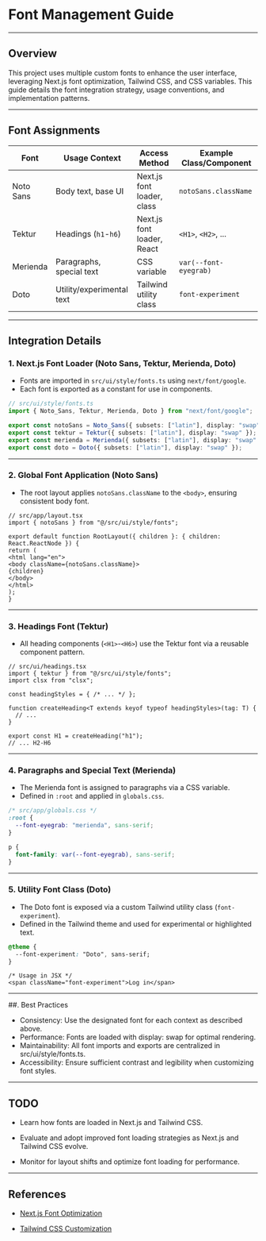 # Font Management Guide

---

## Overview

This project uses multiple custom fonts to enhance the user interface, leveraging Next.js font optimization, Tailwind CSS, and CSS variables. This guide details the font integration strategy, usage conventions, and implementation patterns.

---

## Font Assignments

| Font         | Usage Context                | Access Method                | Example Class/Component      |
|--------------|-----------------------------|------------------------------|------------------------------|
| Noto Sans    | Body text, base UI          | Next.js font loader, class   | `notoSans.className`         |
| Tektur       | Headings (`h1`-`h6`)        | Next.js font loader, React   | `<H1>`, `<H2>`, ...          |
| Merienda     | Paragraphs, special text    | CSS variable                 | `var(--font-eyegrab)`        |
| Doto         | Utility/experimental text   | Tailwind utility class       | `font-experiment`            |

---

## Integration Details

### 1. Next.js Font Loader (Noto Sans, Tektur, Merienda, Doto)

- Fonts are imported in `src/ui/style/fonts.ts` using `next/font/google`.
- Each font is exported as a constant for use in components.

```typescript
// src/ui/style/fonts.ts
import { Noto_Sans, Tektur, Merienda, Doto } from "next/font/google";

export const notoSans = Noto_Sans({ subsets: ["latin"], display: "swap" });
export const tektur = Tektur({ subsets: ["latin"], display: "swap" });
export const merienda = Merienda({ subsets: ["latin"], display: "swap" });
export const doto = Doto({ subsets: ["latin"], display: "swap" });
```
--- 

### 2. Global Font Application (Noto Sans)

- The root layout applies `notoSans.className` to the `<body>`, ensuring consistent body font. 

```tsx
// src/app/layout.tsx
import { notoSans } from "@/src/ui/style/fonts";

export default function RootLayout({ children }: { children: React.ReactNode }) {
return (
<html lang="en">
<body className={notoSans.className}>
{children}
</body>
</html>
);
}
```

---

### 3. Headings Font (Tektur)

- All heading components (`<H1>`-`<H6>`) use the Tektur font via a reusable component pattern.

```tsx
// src/ui/headings.tsx
import { tektur } from "@/src/ui/style/fonts";
import clsx from "clsx";

const headingStyles = { /* ... */ };

function createHeading<T extends keyof typeof headingStyles>(tag: T) {
  // ...
}

export const H1 = createHeading("h1");
// ... H2-H6
```

---

### 4. Paragraphs and Special Text (Merienda)

- The Merienda font is assigned to paragraphs via a CSS variable.
- Defined in `:root` and applied in `globals.css`.

```css
/* src/app/globals.css */
:root {
  --font-eyegrab: "merienda", sans-serif;
}

p {
  font-family: var(--font-eyegrab), sans-serif;
}
```

---


### 5. Utility Font Class (Doto)

- The Doto font is exposed via a custom Tailwind utility class (`font-experiment`).
- Defined in the Tailwind theme and used for experimental or highlighted text.

```css
@theme {
  --font-experiment: "Doto", sans-serif;
}
```

```tsx
/* Usage in JSX */
<span className="font-experiment">Log in</span>
```
--- 

##. Best Practices
- Consistency: Use the designated font for each context as described above.
- Performance: Fonts are loaded with display: swap for optimal rendering.
- Maintainability: All font imports and exports are centralized in src/ui/style/fonts.ts.
- Accessibility: Ensure sufficient contrast and legibility when customizing font styles.

---

## TODO

- Learn how fonts are loaded in Next.js and Tailwind CSS.

- Evaluate and adopt improved font loading strategies as Next.js and Tailwind CSS evolve.

- Monitor for layout shifts and optimize font loading for performance.

---

## References

- [Next.js Font Optimization](https://nextjs.org/docs/app/getting-started/fonts)

- [Tailwind CSS Customization](https://tailwindcss.com/docs/font-family)
